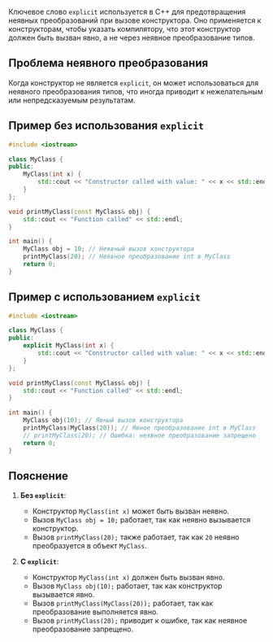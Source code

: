Ключевое слово `explicit` используется в C++ для предотвращения неявных преобразований при вызове конструктора. Оно применяется к конструкторам, чтобы указать компилятору, что этот конструктор должен быть вызван явно, а не через неявное преобразование типов.

## Проблема неявного преобразования

Когда конструктор не является `explicit`, он может использоваться для неявного преобразования типов, что иногда приводит к нежелательным или непредсказуемым результатам.

## Пример без использования `explicit`

```cpp
#include <iostream>

class MyClass {
public:
    MyClass(int x) {
        std::cout << "Constructor called with value: " << x << std::endl;
    }
};

void printMyClass(const MyClass& obj) {
    std::cout << "Function called" << std::endl;
}

int main() {
    MyClass obj = 10; // Неявный вызов конструктора
    printMyClass(20); // Неявное преобразование int в MyClass
    return 0;
}
```

## Пример с использованием `explicit`

```cpp
#include <iostream>

class MyClass {
public:
    explicit MyClass(int x) {
        std::cout << "Constructor called with value: " << x << std::endl;
    }
};

void printMyClass(const MyClass& obj) {
    std::cout << "Function called" << std::endl;
}

int main() {
    MyClass obj(10); // Явный вызов конструктора
    printMyClass(MyClass(20)); // Явное преобразование int в MyClass
    // printMyClass(20); // Ошибка: неявное преобразование запрещено
    return 0;
}
```

## Пояснение

1. **Без `explicit`**:
	- Конструктор `MyClass(int x)` может быть вызван неявно.
	- Вызов `MyClass obj = 10;` работает, так как неявно вызывается конструктор.
	- Вызов `printMyClass(20);` также работает, так как `20` неявно преобразуется в объект `MyClass`.

2. **С `explicit`**:
	- Конструктор `MyClass(int x)` должен быть вызван явно.
	- Вызов `MyClass obj(10);` работает, так как конструктор вызывается явно.
	- Вызов `printMyClass(MyClass(20));` работает, так как преобразование выполняется явно.
	- Вызов `printMyClass(20);` приводит к ошибке, так как неявное преобразование запрещено.

